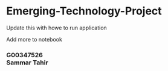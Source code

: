 # Emerging-Technology-Project

Update this with howe to run application

Add more to notebook


### G00347526 <br> Sammar Tahir
